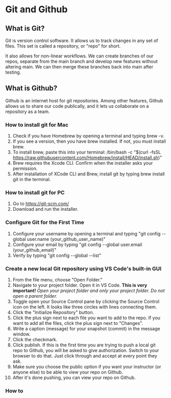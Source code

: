 # Git and Github

## What is Git?

Git is version control software. It allows us to track changes in any set of files. This set is called a repository, or "repo" for short.

It also allows for non-linear workflows. We can create branches of our repos, separate from the main branch and develop new features without altering main. We can then merge these branches back into main after testing.

## What is Github?

Github is an internet host for git repositories. Among other features, Github allows us to share our code publically, and it lets us collaborate on a repository as a team.

### How to install git for Mac

1. Check if you have Homebrew by opening a terminal and typing brew -v.
2. If you see a version, then you have brew installed. If not, you must install brew.
3. To install brew, paste this into your terminal:
/bin/bash -c "$(curl -fsSL https://raw.githubusercontent.com/Homebrew/install/HEAD/install.sh)"
4. Brew requires the Xcode CLI. Confirm when the installer asks your permission.
5. After installation of XCode CLI and Brew, install git by typing brew install git in the terminal.

### How to install git for PC

 1. Go to https://git-scm.com/
 2. Download and run the installer.

### Configure Git for the First Time

 1. Configure your username by opening a terminal and typing "git config --global user.name (your_github_user_name)"
 2. Configure your email by typing "git config --global user.email (your_github_email)"
 3. Verify by typing "git config --global --list"

### Create a new local Git repository using VS Code's built-in GUI

 1. From the file menu, choose "Open Folder."
 2. Navigate to your project folder. Open it in VS Code. **This is very important!** *Open your project folder and only your project folder. Do not open a parent folder.*
 3. Toggle open your Source Control pane by clicking the Source Control icon on the left. It looks like three circles with lines connecting them.
 4. Click the "Initialize Repository" button.
 5. Click the plus sign next to each file you want to add to the repo. If you want to add all the files, click the plus sign next to "Changes".
 6. Write a caption (message) for your snapshot (commit) in the message window.
 7. Click the checkmark.
 8. Click publish. If this is the first time you are trying to push a local git repo to Github, you will be asked to give authorization. Switch to your browser to do that. Just click through and accept at every point they ask.
 9. Make sure you choose the public option if you want your instructor (or anyone else) to be able to view your repo on Github.
 10. After it's done pushing, you can view your repo on Github.

### How to 